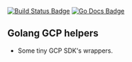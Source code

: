 [![Build Status Badge]][Build Status]
[![Go Docs Badge]][Go Docs]

## Golang GCP helpers

- Some tiny GCP SDK's wrappers.

[Build Status Badge]: https://github.com/haoxins/gcp/actions/workflows/test.yaml/badge.svg
[Build Status]: https://github.com/haoxins/gcp/actions/workflows/test.yaml
[Go Docs Badge]: https://pkg.go.dev/badge/github.com/haoxins/gcp
[Go Docs]: https://pkg.go.dev/github.com/haoxins/gcp
